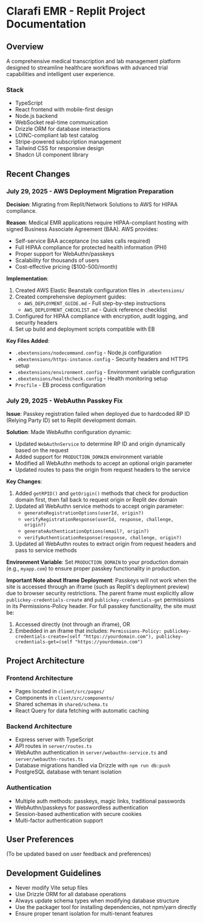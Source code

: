 # Clarafi EMR - Replit Project Documentation

## Overview
A comprehensive medical transcription and lab management platform designed to streamline healthcare workflows with advanced trial capabilities and intelligent user experience.

### Stack
- TypeScript
- React frontend with mobile-first design
- Node.js backend
- WebSocket real-time communication
- Drizzle ORM for database interactions
- LOINC-compliant lab test catalog
- Stripe-powered subscription management
- Tailwind CSS for responsive design
- Shadcn UI component library

## Recent Changes

### July 29, 2025 - AWS Deployment Migration Preparation
**Decision**: Migrating from Replit/Network Solutions to AWS for HIPAA compliance.

**Reason**: Medical EMR applications require HIPAA-compliant hosting with signed Business Associate Agreement (BAA). AWS provides:
- Self-service BAA acceptance (no sales calls required)
- Full HIPAA compliance for protected health information (PHI)
- Proper support for WebAuthn/passkeys
- Scalability for thousands of users
- Cost-effective pricing ($100-500/month)

**Implementation**:
1. Created AWS Elastic Beanstalk configuration files in `.ebextensions/`
2. Created comprehensive deployment guides:
   - `AWS_DEPLOYMENT_GUIDE.md` - Full step-by-step instructions
   - `AWS_DEPLOYMENT_CHECKLIST.md` - Quick reference checklist
3. Configured for HIPAA compliance with encryption, audit logging, and security headers
4. Set up build and deployment scripts compatible with EB

**Key Files Added**:
- `.ebextensions/nodecommand.config` - Node.js configuration
- `.ebextensions/https-instance.config` - Security headers and HTTPS setup
- `.ebextensions/environment.config` - Environment variable configuration
- `.ebextensions/healthcheck.config` - Health monitoring setup
- `Procfile` - EB process configuration

### July 29, 2025 - WebAuthn Passkey Fix
**Issue**: Passkey registration failed when deployed due to hardcoded RP ID (Relying Party ID) set to Replit development domain.

**Solution**: Made WebAuthn configuration dynamic:
- Updated `WebAuthnService` to determine RP ID and origin dynamically based on the request
- Added support for `PRODUCTION_DOMAIN` environment variable
- Modified all WebAuthn methods to accept an optional origin parameter
- Updated routes to pass the origin from request headers to the service

**Key Changes**:
1. Added `getRPID()` and `getOrigin()` methods that check for production domain first, then fall back to request origin or Replit dev domain
2. Updated all WebAuthn service methods to accept origin parameter:
   - `generateRegistrationOptions(userId, origin?)`
   - `verifyRegistrationResponse(userId, response, challenge, origin?)`
   - `generateAuthenticationOptions(email?, origin?)`
   - `verifyAuthenticationResponse(response, challenge, origin?)`
3. Updated all WebAuthn routes to extract origin from request headers and pass to service methods

**Environment Variable**: Set `PRODUCTION_DOMAIN` to your production domain (e.g., `myapp.com`) to ensure proper passkey functionality in production.

**Important Note about Iframe Deployment**: Passkeys will not work when the site is accessed through an iframe (such as Replit's deployment preview) due to browser security restrictions. The parent frame must explicitly allow `publickey-credentials-create` and `publickey-credentials-get` permissions in its Permissions-Policy header. For full passkey functionality, the site must be:
1. Accessed directly (not through an iframe), OR
2. Embedded in an iframe that includes: `Permissions-Policy: publickey-credentials-create=(self "https://yourdomain.com"), publickey-credentials-get=(self "https://yourdomain.com")`

## Project Architecture

### Frontend Architecture
- Pages located in `client/src/pages/`
- Components in `client/src/components/`
- Shared schemas in `shared/schema.ts`
- React Query for data fetching with automatic caching

### Backend Architecture
- Express server with TypeScript
- API routes in `server/routes.ts`
- WebAuthn authentication in `server/webauthn-service.ts` and `server/webauthn-routes.ts`
- Database migrations handled via Drizzle with `npm run db:push`
- PostgreSQL database with tenant isolation

### Authentication
- Multiple auth methods: passkeys, magic links, traditional passwords
- WebAuthn/passkeys for passwordless authentication
- Session-based authentication with secure cookies
- Multi-factor authentication support

## User Preferences
(To be updated based on user feedback and preferences)

## Development Guidelines
- Never modify Vite setup files
- Use Drizzle ORM for all database operations
- Always update schema types when modifying database structure
- Use the packager tool for installing dependencies, not npm/yarn directly
- Ensure proper tenant isolation for multi-tenant features